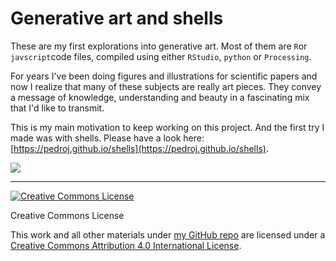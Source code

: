# Generative art and shells

These are my first explorations into generative art. Most of them are `R`or `javscript`code files, compiled using either `RStudio`, `python` or `Processing`. 

For years I've been doing figures and illustrations for scientific papers and now I realize that many of these subjects are really art pieces. They convey a message of knowledge, understanding and beauty in a fascinating mix that I'd like to transmit. 

This is my main motivation to keep working on this project. And the first try I made was with shells. Please have a look here: [https://pedroj.github.io/shells](https://pedroj.github.io/shells).

![](./images/calliostoma_00#363524.jpg)

----------------
<a rel="license" href="http://creativecommons.org/licenses/by/4.0/"><img alt="Creative Commons License" style="border-width:0" src="https://i.creativecommons.org/l/by/4.0/88x31.png" /></a>

Creative Commons License  

This work and all other materials under [my GitHub repo](https://github.com/pedroj/) are licensed under a [Creative Commons Attribution 4.0 International License](https://creativecommons.org/licenses/by/4.0/legalcode).


